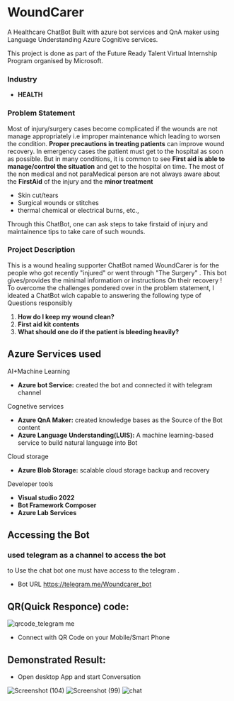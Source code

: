 
# WoundCarer 
A Healthcare ChatBot Built with azure bot services and QnA maker using Language Understanding Azure Cognitive services.

This project is done as part of the Future Ready Talent Virtual Internship Program organised by Microsoft.
### Industry

 * **HEALTH**

### Problem Statement
Most of injury/surgery cases become complicated if the wounds are not manage appropriately i.e improper maintenance which leading to worsen the condition. **Proper precautions in treating patients** can improve wound recovery. In emergency cases the patient must get to the hospital as soon as possible. But in many conditions, it is common to see **First aid is able to manage/control the situation** and get to the hospital on time. The most of the non medical and not paraMedical person are not always aware about the **FirstAid** of the injury and the **minor treatment**

- Skin cut/tears
- Surgical wounds or stitches
- thermal chemical or electrical burns, etc.,

Through this ChatBot, one can ask steps to take firstaid of injury and maintainence tips to take care of such wounds.

### Project Description 
This is a wound healing supporter ChatBot named WoundCarer is for the people who got recently "injured" or went through "The Surgery" . This bot gives/provides the minimal informatiom or instructions On their recovery !
To overcome the challenges pondered over in the problem statement, I ideated a ChatBot wich capable to answering the following type of Questions responsibly
1. **How do I keep my wound clean?** 
2. **First aid kit contents** 
3. **What should one do if the patient is bleeding heavily?** 
## Azure Services used
AI+Machine Learning
* **Azure bot Service:** created the bot and connected it with telegram channel

Cognetive services
* **Azure QnA Maker:** created knowledge bases as the Source of the Bot content
* **Azure Language Understanding(LUIS):** A machine learning-based service to build natural language into Bot

Cloud storage

* **Azure Blob Storage:** scalable cloud storage backup and recovery

Developer tools

* **Visual studio 2022**
* **Bot Framework Composer**
* **Azure Lab Services**

## Accessing the Bot
### used **telegram** as a channel to access the bot
to Use the chat bot one must have access to the telegram  .
* Bot URL https://telegram.me/Woundcarer_bot

## QR(Quick Responce) code:
![qrcode_telegram me](https://user-images.githubusercontent.com/31448776/151077157-ca7aff98-39b2-426c-8ecd-1d44070ccf98.png)

* Connect with QR Code on your Mobile/Smart Phone
## Demonstrated Result:
* Open desktop App and start Conversation

![Screenshot (104)](https://user-images.githubusercontent.com/31448776/151077964-ef335763-5271-45e8-8f45-9fad6a596b65.png)
![Screenshot (99)](https://user-images.githubusercontent.com/31448776/151077476-090d2703-1f96-4686-98c5-b035402967bf.png)
![chat](https://user-images.githubusercontent.com/31448776/151075241-e57359fc-bb82-4cc8-8e81-55f91f6ffec7.png)

### 

